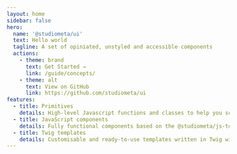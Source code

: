 ```yaml
---
layout: home
sidebar: false
hero:
  name: '@studiometa/ui'
  text: Hello world
  tagline: A set of opiniated, unstyled and accessible components
  actions:
    - theme: brand
      text: Get Started →
      link: /guide/concepts/
    - theme: alt
      text: View on GitHub
      link: https://github.com/studiometa/ui
features:
  - title: Primitives
    details: High-level Javascript functions and classes to help you scaffold components
  - title: JavaScript components
    details: Fully functional components based on the @studiometa/js-toolkit framework
  - title: Twig templates
    details: Customisable and ready-to-use templates written in Twig with Tailwind CSS
---
```

